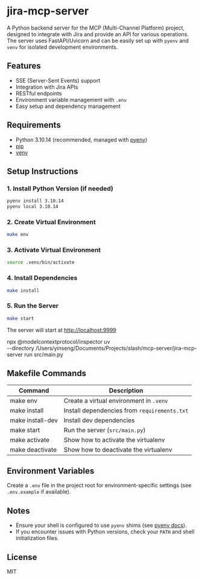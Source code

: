 # jira-mcp-server

A Python backend server for the MCP (Multi-Channel Platform) project, designed to integrate with Jira and provide an API for various operations. The server uses FastAPI/Uvicorn and can be easily set up with `pyenv` and `venv` for isolated development environments.

## Features
- SSE (Server-Sent Events) support
- Integration with Jira APIs
- RESTful endpoints
- Environment variable management with `.env`
- Easy setup and dependency management

## Requirements
- Python 3.10.14 (recommended, managed with [pyenv](https://github.com/pyenv/pyenv))
- [pip](https://pip.pypa.io/en/stable/)
- [venv](https://docs.python.org/3/library/venv.html)

## Setup Instructions

### 1. Install Python Version (if needed)
```sh
pyenv install 3.10.14
pyenv local 3.10.14
```

### 2. Create Virtual Environment
```sh
make env
```

### 3. Activate Virtual Environment
```sh
source .venv/bin/activate
```

### 4. Install Dependencies
```sh
make install
```

### 5. Run the Server
```sh
make start
```
The server will start at [http://localhost:9999](http://localhost:9999)

npx @modelcontextprotocol/inspector uv \
  --directory /Users/yinseng/Documents/Projects/slash/mcp-server/jira-mcp-server run src/main.py

## Makefile Commands
| Command        | Description                                  |
| -------------- | -------------------------------------------- |
| make env       | Create a virtual environment in `.venv`      |
| make install   | Install dependencies from `requirements.txt` |
| make install-dev | Install dev dependencies                   |
| make start     | Run the server (`src/main.py`)               |
| make activate  | Show how to activate the virtualenv          |
| make deactivate| Show how to deactivate the virtualenv        |

## Environment Variables
Create a `.env` file in the project root for environment-specific settings (see `.env.example` if available).

## Notes
- Ensure your shell is configured to use `pyenv` shims (see [pyenv docs](https://github.com/pyenv/pyenv#installation)).
- If you encounter issues with Python versions, check your `PATH` and shell initialization files.

## License
MIT
